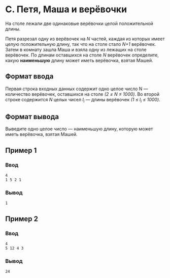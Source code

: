 # C. Петя, Маша и верёвочки

На столе лежали две одинаковые верёвочки целой положительной длины.

Петя разрезал одну из верёвочек на _N_ частей, каждая из которых имеет целую положительную длину, так что на столе стало
_N+1_ верёвочек. Затем в комнату зашла Маша и взяла одну из лежащих на столе верёвочек. По длинам оставшихся на столе
_N_ верёвочек определите, какую **наименьшую** длину может иметь верёвочка, взятая Машей.

## Формат ввода

Первая строка входных данных содержит одно целое число N — количество верёвочек, оставшихся на столе _(2 ≤ N ≤ 1000)_.
Во второй строке содержится _N_ целых чисел _l<sub>i</sub>_ — длины верёвочек _(1 ≤ l<sub>i</sub> ≤ 1000)_.

## Формат вывода

Выведите одно целое число — наименьшую длину, которую может иметь верёвочка, взятая Машей.

## Пример 1

### Ввод

    4
    1 5 2 1

### Вывод

    1

## Пример 2

### Ввод

    4
    5 12 4 3

### Вывод

    24


